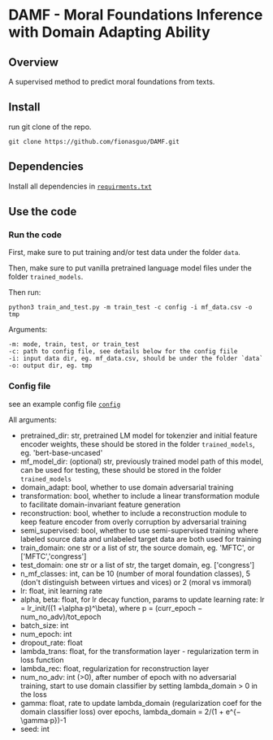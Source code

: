 # DAMF - Moral Foundations Inference with Domain Adapting Ability

## Overview

A supervised method to predict moral foundations from texts.

## Install

run git clone of the repo.

```
git clone https://github.com/fionasguo/DAMF.git
```

## Dependencies

Install all dependencies in [`requirments.txt`](https://github.com/fionasguo/DAMF/blob/master/requirements.txt)

## Use the code

<!-- dd -->

### Run the code
First, make sure to put training and/or test data under the folder `data`.

Then, make sure to put vanilla pretrained language model files under the folder `trained_models`.

Then run:

```
python3 train_and_test.py -m train_test -c config -i mf_data.csv -o tmp
```

Arguments:
```
-m: mode, train, test, or train_test 
-c: path to config file, see details below for the config fiile
-i: input data dir, eg. mf_data.csv, should be under the folder `data`
-o: output dir, eg. tmp
```

### Config file
see an example config file [`config`](https://github.com/fionasguo/DAMF/blob/master/config)

All arguments:

- pretrained_dir: str, pretrained LM model for tokenzier and initial feature encoder weights, these should be stored in the folder `trained_models`, eg. 'bert-base-uncased'
- mf_model_dir: (optional) str, previously trained model path of this model, can be used for testing, these should be stored in the folder `trained_models`
- domain_adapt: bool, whether to use domain adversarial training
- transformation: bool, whether to include a linear transformation module to facilitate domain-invariant feature generation
- reconstruction: bool, whether to include a reconstruction module to keep feature encoder from overly corruption by adversarial training
- semi_supervised: bool, whether to use semi-supervised training where labeled source data and unlabeled target data are both used for training
- train_domain: one str or a list of str, the source domain, eg. 'MFTC', or ['MFTC','congress']
- test_domain: one str or a list of str, the target domain, eg. ['congress']
- n_mf_classes: int, can be 10 (number of moral foundation classes), 5 (don't distinguish between virtues and vices) or 2 (moral vs immoral)
- lr: float, init learning rate
- alpha, beta: float, for lr decay function, params to update learning rate: lr = lr_init/((1 +\alpha·p)^\beta), where p = (curr_epoch − num_no_adv)/tot_epoch
- batch_size: int
- num_epoch: int
- dropout_rate: float
- lambda_trans: float, for the transformation layer - regularization term in loss function
- lambda_rec: float, regularization for reconstruction layer
- num_no_adv: int (>0), after number of epoch with no adversarial training, start to use domain classifier by setting lambda_domain > 0 in the loss
- gamma: float, rate to update lambda_domain (regularization coef for the domain classifier loss) over epochs, lambda_domain = 2/(1 + e^{−\gamma·p})-1
- seed: int
